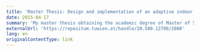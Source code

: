 ```yaml
---
title: 'Master Thesis: Design and implementation of an adaptive indoor positioning system based on received and interpolated signal strengths'
date: 2015-04-17
summary: 'My master thesis obtaining the academic degree of Master of Science within the scope of "Software Engineering & Internet Computing" curricula at the Vienna University of Technology.'
externalUrl: 'https://repositum.tuwien.at/handle/20.500.12708/2080'
lang: en
originalContentType: link
---
```

